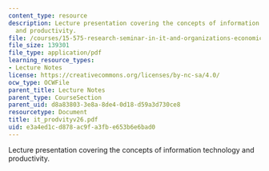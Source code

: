 ```yaml
---
content_type: resource
description: Lecture presentation covering the concepts of information technology
  and productivity.
file: /courses/15-575-research-seminar-in-it-and-organizations-economic-perspectives-spring-2004/e3a4ed1cd878ac9fa3fbe653b6e6bad0_it_prodvityv26.pdf
file_size: 139301
file_type: application/pdf
learning_resource_types:
- Lecture Notes
license: https://creativecommons.org/licenses/by-nc-sa/4.0/
ocw_type: OCWFile
parent_title: Lecture Notes
parent_type: CourseSection
parent_uid: d8a83803-3e8a-8de4-0d18-d59a3d730ce8
resourcetype: Document
title: it_prodvityv26.pdf
uid: e3a4ed1c-d878-ac9f-a3fb-e653b6e6bad0
---
```

Lecture presentation covering the concepts of information technology and productivity.